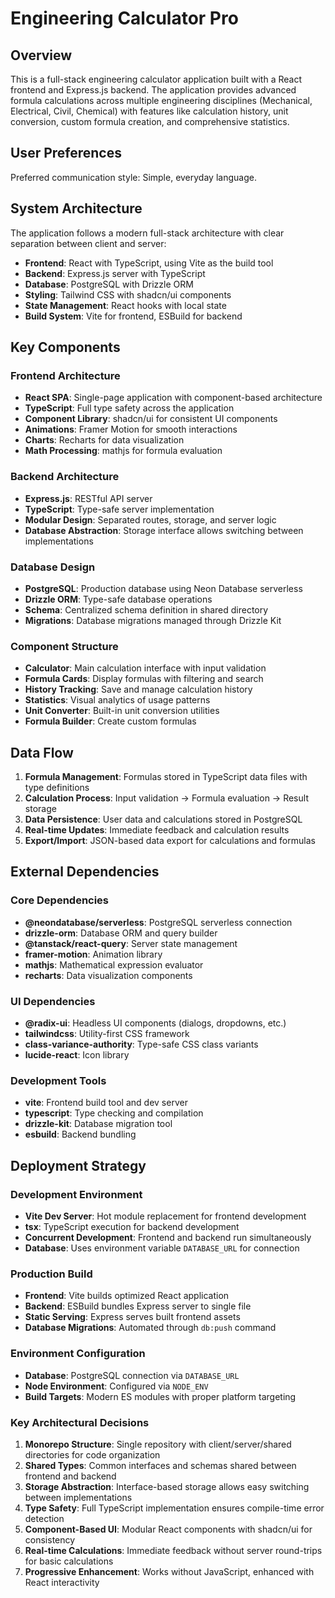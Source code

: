 # Engineering Calculator Pro

## Overview

This is a full-stack engineering calculator application built with a React frontend and Express.js backend. The application provides advanced formula calculations across multiple engineering disciplines (Mechanical, Electrical, Civil, Chemical) with features like calculation history, unit conversion, custom formula creation, and comprehensive statistics.

## User Preferences

Preferred communication style: Simple, everyday language.

## System Architecture

The application follows a modern full-stack architecture with clear separation between client and server:

- **Frontend**: React with TypeScript, using Vite as the build tool
- **Backend**: Express.js server with TypeScript
- **Database**: PostgreSQL with Drizzle ORM
- **Styling**: Tailwind CSS with shadcn/ui components
- **State Management**: React hooks with local state
- **Build System**: Vite for frontend, ESBuild for backend

## Key Components

### Frontend Architecture
- **React SPA**: Single-page application with component-based architecture
- **TypeScript**: Full type safety across the application
- **Component Library**: shadcn/ui for consistent UI components
- **Animations**: Framer Motion for smooth interactions
- **Charts**: Recharts for data visualization
- **Math Processing**: mathjs for formula evaluation

### Backend Architecture
- **Express.js**: RESTful API server
- **TypeScript**: Type-safe server implementation
- **Modular Design**: Separated routes, storage, and server logic
- **Database Abstraction**: Storage interface allows switching between implementations

### Database Design
- **PostgreSQL**: Production database using Neon Database serverless
- **Drizzle ORM**: Type-safe database operations
- **Schema**: Centralized schema definition in shared directory
- **Migrations**: Database migrations managed through Drizzle Kit

### Component Structure
- **Calculator**: Main calculation interface with input validation
- **Formula Cards**: Display formulas with filtering and search
- **History Tracking**: Save and manage calculation history
- **Statistics**: Visual analytics of usage patterns
- **Unit Converter**: Built-in unit conversion utilities
- **Formula Builder**: Create custom formulas

## Data Flow

1. **Formula Management**: Formulas stored in TypeScript data files with type definitions
2. **Calculation Process**: Input validation → Formula evaluation → Result storage
3. **Data Persistence**: User data and calculations stored in PostgreSQL
4. **Real-time Updates**: Immediate feedback and calculation results
5. **Export/Import**: JSON-based data export for calculations and formulas

## External Dependencies

### Core Dependencies
- **@neondatabase/serverless**: PostgreSQL serverless connection
- **drizzle-orm**: Database ORM and query builder
- **@tanstack/react-query**: Server state management
- **framer-motion**: Animation library
- **mathjs**: Mathematical expression evaluator
- **recharts**: Data visualization components

### UI Dependencies
- **@radix-ui**: Headless UI components (dialogs, dropdowns, etc.)
- **tailwindcss**: Utility-first CSS framework
- **class-variance-authority**: Type-safe CSS class variants
- **lucide-react**: Icon library

### Development Tools
- **vite**: Frontend build tool and dev server
- **typescript**: Type checking and compilation
- **drizzle-kit**: Database migration tool
- **esbuild**: Backend bundling

## Deployment Strategy

### Development Environment
- **Vite Dev Server**: Hot module replacement for frontend development
- **tsx**: TypeScript execution for backend development
- **Concurrent Development**: Frontend and backend run simultaneously
- **Database**: Uses environment variable `DATABASE_URL` for connection

### Production Build
- **Frontend**: Vite builds optimized React application
- **Backend**: ESBuild bundles Express server to single file
- **Static Serving**: Express serves built frontend assets
- **Database Migrations**: Automated through `db:push` command

### Environment Configuration
- **Database**: PostgreSQL connection via `DATABASE_URL`
- **Node Environment**: Configured via `NODE_ENV`
- **Build Targets**: Modern ES modules with proper platform targeting

### Key Architectural Decisions

1. **Monorepo Structure**: Single repository with client/server/shared directories for code organization
2. **Shared Types**: Common interfaces and schemas shared between frontend and backend
3. **Storage Abstraction**: Interface-based storage allows easy switching between implementations
4. **Type Safety**: Full TypeScript implementation ensures compile-time error detection
5. **Component-Based UI**: Modular React components with shadcn/ui for consistency
6. **Real-time Calculations**: Immediate feedback without server round-trips for basic calculations
7. **Progressive Enhancement**: Works without JavaScript, enhanced with React interactivity